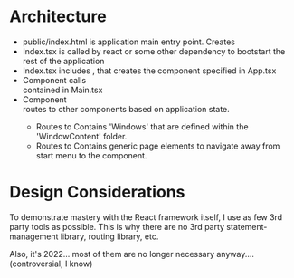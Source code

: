 # Architecture

- public/index.html is application main entry point. Creates <div id="root"></div>
- Index.tsx is called by react or some other dependency to bootstart the rest of the application
- Index.tsx includes <App />, that creates the component specified in App.tsx
- Component <App /> calls <Main /> contained in Main.tsx
- Component <Main /> routes to other components based on application state.
    - Routes to <PlayPage />
        Contains 'Windows' that are defined within the 'WindowContent' folder.
    - Routes to <IntroPage />
        Contains generic page elements to navigate away from start menu to the <PlayPage /> component.

# Design Considerations

To demonstrate mastery with the React framework itself, I use as few 3rd party tools as possible. This is why there are no 3rd party statement-management library, routing library, etc.

Also, it's 2022... most of them are no longer necessary anyway.... (controversial, I know)
